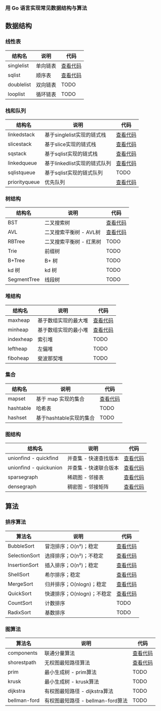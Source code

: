 ### 用 Go 语言实现常见数据结构与算法



## 数据结构

### 线性表

| 结构名     | 说明     | 代码                                                         |
| ---------- | -------- | ------------------------------------------------------------ |
| singlelist | 单向链表 | [查看代码](https://github.com/gothicrush/go-dsa/tree/master/list/singlelist) |
| sqlist     | 顺序表   | [查看代码](https://github.com/gothicrush/go-dsa/tree/master/list/sqlist) |
| doublelist | 双向链表 | TODO                                                         |
| looplist   | 循环链表 | TODO                                                         |



### 栈和队列

| 结构名        | 说明                         | 代码                                                         |
| ------------- | ---------------------------- | ------------------------------------------------------------ |
| linkedstack   | 基于singlelist实现的链式栈   | [查看代码](https://github.com/gothicrush/go-dsa/tree/master/stack/linkedstack) |
| slicestack    | 基于slice实现的链式栈        | [查看代码](https://github.com/gothicrush/go-dsa/tree/master/stack/slicestack) |
| sqstack       | 基于sqlist实现的链式栈       | [查看代码](https://github.com/gothicrush/go-dsa/tree/master/stack/sqtack) |
| linkedqueue   | 基于linkedlist实现的链式队列 | [查看代码](https://github.com/gothicrush/go-dsa/tree/master/queue/linkedqueue) |
| sqlistqueue   | 基于sqlist实现的链式队列     | TODO                                                         |
| priorityqueue | 优先队列                     | [查看代码](https://github.com/gothicrush/go-dsa/tree/master/queue/priorityqueue) |



### 树结构

| 结构名      | 说明                    | 代码                                                         |
| ----------- | ----------------------- | ------------------------------------------------------------ |
| BST         | 二叉搜索树              | [查看代码](https://github.com/gothicrush/go-dsa/tree/master/tree/bst) |
| AVL         | 二叉搜索平衡树 - AVL树  | [查看代码](https://github.com/gothicrush/go-dsa/tree/master/tree/avl) |
| RBTree      | 二叉搜索平衡树 - 红黑树 | TODO                                                         |
| Trie        | 前缀树                  | TODO                                                         |
| B+Tree      | B+ 树                   | TODO                                                         |
| kd 树       | kd 树                   | TODO                                                         |
| SegmentTree | 线段树                  | TODO                                                         |



### 堆结构

| 结构名    | 说明                 | 代码                                                         |
| --------- | -------------------- | ------------------------------------------------------------ |
| maxheap   | 基于数组实现的最大堆 | [查看代码](https://github.com/gothicrush/go-dsa/tree/master/heap/maxheap) |
| minheap   | 基于数组实现的最小堆 | [查看代码](https://github.com/gothicrush/go-dsa/tree/master/heap/minheap) |
| indexheap | 索引堆               | TODO                                                         |
| leftheap  | 左偏堆               | TODO                                                         |
| fiboheap  | 斐波那契堆           | TODO                                                         |



### 集合

| 结构名    | 说明                    | 代码                                                         |
| --------- | ----------------------- | ------------------------------------------------------------ |
| mapset    | 基于 map 实现的集合     | [查看代码](https://github.com/gothicrush/go-dsa/tree/master/set/mapset) |
| hashtable | 哈希表                  | TODO                                                         |
| hashset   | 基于hashtable实现的集合 | TODO                                                         |



### 图结构

| 结构名                 | 说明                  | 代码                                                         |
| ---------------------- | --------------------- | ------------------------------------------------------------ |
| unionfind - quickfind  | 并查集 - 快速查找版本 | [查看代码](https://github.com/gothicrush/go-dsa/tree/master/unionfind/quickfind) |
| unionfind - quickunion | 并查集 - 快速联合版本 | [查看代码](https://github.com/gothicrush/go-dsa/tree/master/unionfind/quickunion) |
| sparsegraph            | 稀疏图 - 邻接表       | [查看代码](https://github.com/gothicrush/go-dsa/tree/master/graph/sparsegraph) |
| densegraph             | 稠密图 - 邻接矩阵     | [查看代码](https://github.com/gothicrush/go-dsa/tree/master/graph/densegraph) |



## 算法

### 排序算法

| 算法名        | 说明                       | 代码                                                         |
| ------------- | -------------------------- | ------------------------------------------------------------ |
| BubbleSort    | 冒泡排序；O(n²)；稳定      | [查看代码](https://github.com/gothicrush/go-dsa/tree/master/algorithms/sort) |
| SelectionSort | 选择排序；O(n²)；不稳定    | [查看代码](https://github.com/gothicrush/go-dsa/tree/master/algorithms/sort) |
| InsertionSort | 插入排序；O(n²)；稳定      | [查看代码](https://github.com/gothicrush/go-dsa/tree/master/algorithms/sort) |
| ShellSort     | 希尔排序；稳定             | [查看代码](https://github.com/gothicrush/go-dsa/tree/master/algorithms/sort) |
| MergeSort     | 归并排序；O(nlogn)；稳定   | [查看代码](https://github.com/gothicrush/go-dsa/tree/master/algorithms/sort) |
| QuickSort     | 快速排序；O(nlogn)；不稳定 | [查看代码](https://github.com/gothicrush/go-dsa/tree/master/algorithms/sort) |
| CountSort     | 计数排序                   | TODO                                                         |
| RadixSort     | 基数排序                   | TODO                                                         |



### 图算法

| 算法名       | 说明                              | 代码                                                         |
| ------------ | --------------------------------- | ------------------------------------------------------------ |
| components   | 联通分量算法                      | [查看代码](https://github.com/gothicrush/go-dsa/blob/master/algorithms/graphs/components.go) |
| shorestpath  | 无权图最短路径算法                | [查看代码](https://github.com/gothicrush/go-dsa/blob/master/algorithms/graphs/shortestpath.go) |
| prim         | 最小生成树 - prim算法             | TODO                                                         |
| krusk        | 最小生成树 - krusk算法            | TODO                                                         |
| dijkstra     | 有权图最短路径 - dijkstra算法     | TODO                                                         |
| bellman-ford | 有权图最短路径 - bellman-ford算法 | TODO                                                         |

